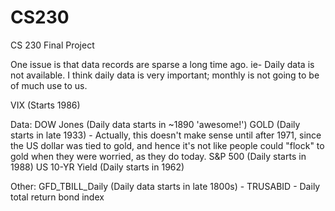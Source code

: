 # CS230
CS 230 Final Project

One issue is that data records are sparse a long time ago. ie- Daily data is not available. 
I think daily data is very important; monthly is not going to be of much use to us. 

VIX (Starts 1986)



Data:
DOW Jones (Daily data starts in ~1890 'awesome!')
GOLD (Daily starts in late 1933) - Actually, this doesn't make sense until after 1971, 
since the US dollar was tied to gold, and hence it's not like people could "flock" to gold when they were
worried, as they do today. 
S&P 500 (Daily starts in 1988)
US 10-YR Yield (Daily starts in 1962)

Other:
GFD_TBILL_Daily (Daily data starts in late 1800s) - TRUSABID - Daily total return bond index